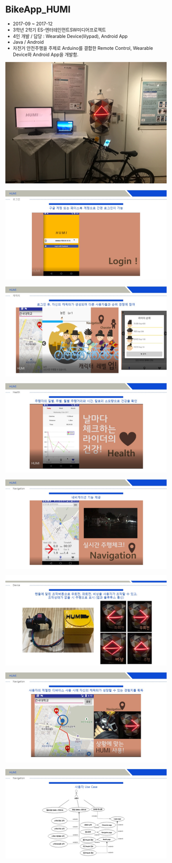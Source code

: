 # BikeApp_HUMI
- 2017-09 ~ 2017-12
- 3학년 2학기 ES-엔터테인먼트SW미디어프로젝트
- 4인 개발 / 담당 : Wearable Device(lilypad), Android App
- Java / Android
- 자전거 안전주행을 주제로 Arduino를 결합한 Remote Control, Wearable Device와 Android App을 개발함.

![main](promotion.jpg "promotion")

![main](slide1.JPG "slide1")

![main](slide2.JPG "slide2")

![main](slide3.JPG "slide3")

![main](slide4.JPG "slide4")

![main](slide5.JPG "slide5")

![main](slide6.JPG "slide6")

![main](slide7.JPG "slide7")
